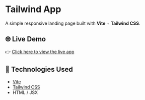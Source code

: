 # Tailwind App

A simple responsive landing page built with **Vite** + **Tailwind CSS**.

## 🌐 Live Demo

👉 [Click here to view the live app](https://tailwind-app-orpin.vercel.app/)

## 🚀 Technologies Used

- [Vite](https://vitejs.dev/)
- [Tailwind CSS](https://tailwindcss.com/)
- HTML / JSX


